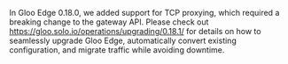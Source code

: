 In Gloo Edge 0.18.0, we added support for TCP proxying, which required a breaking change to the gateway API. 
Please check out https://gloo.solo.io/operations/upgrading/0.18.1/ for details on how to seamlessly upgrade Gloo Edge, 
automatically convert existing configuration, and migrate traffic while avoiding downtime. 
